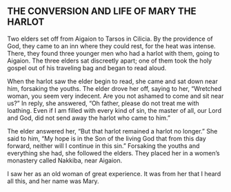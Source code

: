 ## THE CONVERSION AND LIFE OF MARY THE HARLOT

Two elders set off from Aigaion to Tarsos in Cilicia. By the providence of God, they came to an inn where they could rest, for the heat was intense. There, they found three younger men who had a harlot with them, going to Aigaion. The three elders sat discreetly apart; one of them took the holy gospel out of his traveling bag and began to read aloud.

When the harlot saw the elder begin to read, she came and sat down near him, forsaking the youths. The elder drove her off, saying to her, “Wretched woman, you seem very indecent. Are you not ashamed to come and sit near us?” In reply, she answered, “Oh father, please do not treat me with loathing. Even if I am filled with every kind of sin, the master of all, our Lord and God, did not send away the harlot who came to him.” 

The elder answered her, “But that harlot remained a harlot no longer.” She said to him, “My hope is in the Son of the living God that from this day forward, neither will I continue in this sin.” Forsaking the youths and everything she had, she followed the elders. They placed her in a women’s monastery called Nakkiba, near Aigaion. 

I saw her as an old woman of great experience. It was from her that I heard all this, and her name was Mary.
